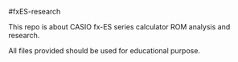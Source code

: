 #fxES-research

This repo is about CASIO fx-ES series calculator ROM analysis and research.

All files provided should be used for educational purpose.